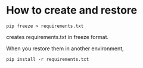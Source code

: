 # How to create and restore

```
pip freeze > requirements.txt
```
creates requirements.txt in freeze format.

When you restore them in another environment,
```
pip install -r requirements.txt
```
